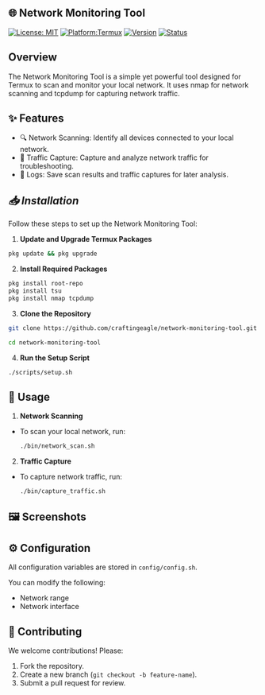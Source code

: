 ## **🌐 Network Monitoring Tool**

[![License: MIT](https://img.shields.io/badge/License-MIT-blue.svg)](LICENSE)  [![Platform:Termux](https://img.shields.io/badge/Platform-Termux-brightgreen)](#)  [![Version](https://img.shields.io/badge/Version-1.0.0-yellow)](#) [![Status](https://img.shields.io/badge/Status-Active-success)](#)


## **Overview**
The Network Monitoring Tool is a simple yet powerful tool designed for Termux to scan and monitor your local network. It uses nmap for network scanning and tcpdump for capturing network traffic.

## **✨ Features**
- 🔍 Network Scanning: Identify all devices connected to your local network.
- 📡 Traffic Capture: Capture and analyze network traffic for troubleshooting.
- 📂 Logs: Save scan results and traffic captures for later analysis.


## ***📥 Installation***
Follow these steps to set up the Network Monitoring Tool:

1. **Update and Upgrade Termux Packages**
  ```bash
  pkg update && pkg upgrade
  ```

2. **Install Required Packages**
  ```sh
  pkg install root-repo
  pkg install tsu
  pkg install nmap tcpdump
  ```

3. **Clone the Repository**
  ```sh
  git clone https://github.com/craftingeagle/network-monitoring-tool.git
  ```
  ```sh
  cd network-monitoring-tool
  ```

4. **Run the Setup Script**
  ```sh
  ./scripts/setup.sh
  ```

## **🚀 Usage**
1. **Network Scanning**

- To scan your local network, run:
  ```sh
  ./bin/network_scan.sh
  ```

2. **Traffic Capture**

- To capture network traffic, run:
  ```sh
  ./bin/capture_traffic.sh
  ```

## **🖼️ Screenshots**

## **⚙️ Configuration**

All configuration variables are stored in ```config/config.sh```.

You can modify the following:

- Network range
- Network interface

## **🤝 Contributing**
We welcome contributions! Please:

1. Fork the repository.
2. Create a new branch (``git checkout -b feature-name``).
3. Submit a pull request for review.
